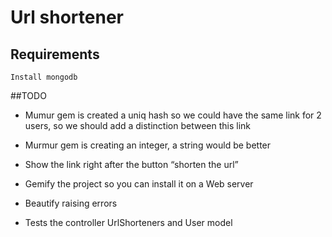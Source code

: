 # Url shortener

## Requirements

    Install mongodb

##TODO

* Mumur gem is created a uniq hash so we could have the same link for 2 users, so we should add a distinction between this link

* Murmur gem is creating an integer, a string would be better

* Show the link right after the button “shorten the url”

* Gemify the project so you can install it on a Web server

* Beautify raising errors

* Tests the controller UrlShorteners and User model